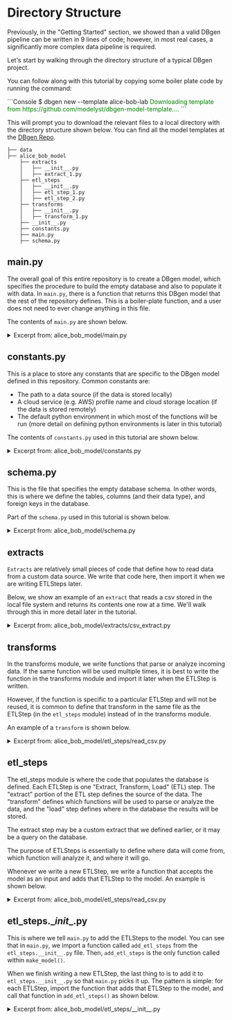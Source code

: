 <!--
   Copyright 2021 Modelyst LLC

   Licensed under the Apache License, Version 2.0 (the "License");
   you may not use this file except in compliance with the License.
   You may obtain a copy of the License at

       http://www.apache.org/licenses/LICENSE-2.0

   Unless required by applicable law or agreed to in writing, software
   distributed under the License is distributed on an "AS IS" BASIS,
   WITHOUT WARRANTIES OR CONDITIONS OF ANY KIND, either express or implied.
   See the License for the specific language governing permissions and
   limitations under the License.
 -->

# Directory Structure

Previously, in the "Getting Started" section, we showed than a valid DBgen pipeline can be written in 9 lines of code; however, in most real cases, a significantly more complex data pipeline is required.

Let's start by walking through the directory structure of a typical DBgen project.

You can follow along with this tutorial by copying some boiler plate code by running the command:
<div class='termy'>
```Console
$ dbgen new --template alice-bob-lab
<span style='color: green;'>Downloading template from https://github.com/modelyst/dbgen-model-template....</span>
```
</div>

This will prompt you to download the relevant files to a local directory with the directory structure shown below. You can find all the model templates at the <a href="https://github.com/modelyst/dbgen/tree/master/examples">DBgen Repo</a>.


```
├── data
├── alice_bob_model
    ├── extracts
    │   ├── __init__.py
    │   ├── extract_1.py
    ├── etl_steps
    │   ├── __init__.py
    │   ├── etl_step_1.py
    │   ├── etl_step_2.py
    ├── transforms
    │   ├── __init__.py
    │   ├── transform_1.py
    ├── __init__.py
    ├── constants.py
    ├── main.py
    ├── schema.py
```

## main.py

The overall goal of this entire repository is to create a DBgen model, which specifies the procedure to build the empty database and also to populate it with data. In `main.py`, there is a function that returns this DBgen model that the rest of the repository defines. This is a boiler-plate function, and a user does not need to ever change anything in this file.

The contents of `main.py` are shown below.

<details>
<summary>Excerpt from: alice_bob_model/main.py</summary>


```python3 hl_lines="6-9"
{!../examples/alice_bob_lab/{{cookiecutter.repo_name}}/alice_bob_model/main.py!}
```

</details>

## constants.py

This is a place to store any constants that are specific to the DBgen model defined in this repository. Common constants are:

- The path to a data source (if the data is stored locally)
- A cloud service (e.g. AWS) profile name and cloud storage location (if the data is stored remotely)
- The default python environment in which most of the functions will be run (more detail on defining python environments is later in this tutorial)

The contents of `constants.py` used in this tutorial are shown below.

<details>
<summary>Excerpt from: alice_bob_model/constants.py</summary>

```python3
{!../examples/alice_bob_lab/{{cookiecutter.repo_name}}/alice_bob_model/constants.py!}
```
</details>

## schema.py

This is the file that specifies the empty database schema. In other words, this is where we define the tables, columns (and their data type), and foreign keys in the database.

Part of the `schema.py` used in this tutorial is shown below.

<details>
<summary>Excerpt from: alice_bob_model/schema.py</summary>

```python3
{!../examples/alice_bob_lab/{{cookiecutter.repo_name}}/alice_bob_model/schema.py [ln:1-13] !}
```

</details>

## extracts

`Extracts` are relatively small pieces of code that define how to read data from a custom data source. We write that code here, then import it when we are writing ETLSteps later.

Below, we show an example of an `extract` that reads a csv stored in the local file system and returns its contents one row at a time. We'll walk through this in more detail later in the tutorial.

<details>
<summary>Excerpt from: alice_bob_model/extracts/csv_extract.py</summary>

```python3
{!../examples/alice_bob_lab/{{cookiecutter.repo_name}}/alice_bob_model/extracts/csv_extract.py [ln:1-] !}
```
</details>

## transforms

In the transforms module, we write functions that parse or analyze incoming data. If the same function will be used multiple times, it is best to write the function in the transforms module and import it later when the ETLStep is written.

However, if the function is specific to a particular ETLStep and will not be reused, it is common to define that transform in the same file as the ETLStep (in the `etl_steps` module) instead of in the transforms module.

An example of a `transform` is shown below.

<details>
<summary>Excerpt from: alice_bob_model/etl_steps/read_csv.py</summary>

```python3
{!../examples/alice_bob_lab/{{cookiecutter.repo_name}}/alice_bob_model/etl_steps/read_csv.py [ln:10-16] !}
```
</details>

## etl_steps

The etl_steps module is where the code that populates the database is defined. Each ETLStep is one "Extract, Transform, Load" (ETL) step. The "extract" portion of the ETL step defines the source of the data. The "transform" defines which functions will be used to parse or analyze the data, and the "load" step defines where in the database the results will be stored.

The extract step may be a custom extract that we defined earlier, or it may be a query on the database.

The purpose of ETLSteps is essentially to define where data will come from, which function will analyze it, and where it will go.

Whenever we write a new ETLStep, we write a function that accepts the model as an input and adds that ETLStep to the model. An example is shown below.

<details>
<summary>Excerpt from: alice_bob_model/etl_steps/read_csv.py</summary>

```python3
{!../examples/alice_bob_lab/{{cookiecutter.repo_name}}/alice_bob_model/etl_steps/read_csv.py [ln:18-] !}
```
</details>

## etl_steps.\__init__.py

This is where we tell `main.py` to add the ETLSteps to the model. You can see that in `main.py`, we import a function called `add_etl_steps` from the `etl_steps.__init__.py` file. Then, `add_etl_steps` is the only function called within `make_model()`.

When we finish writing a new ETLStep, the last thing to is to add it to `etl_steps.__init__.py` so that `main.py` picks it up. The pattern is simple: for each ETLStep, import the function that adds that ETLStep to the model, and call that function in `add_etl_steps()` as shown below.

<details>
<summary>Excerpt from: alice_bob_model/etl_steps/__init__.py</summary>

```python3
{!../examples/alice_bob_lab/{{cookiecutter.repo_name}}/alice_bob_model/etl_steps/__init__.py [ln:1-] !}
```
</details>
